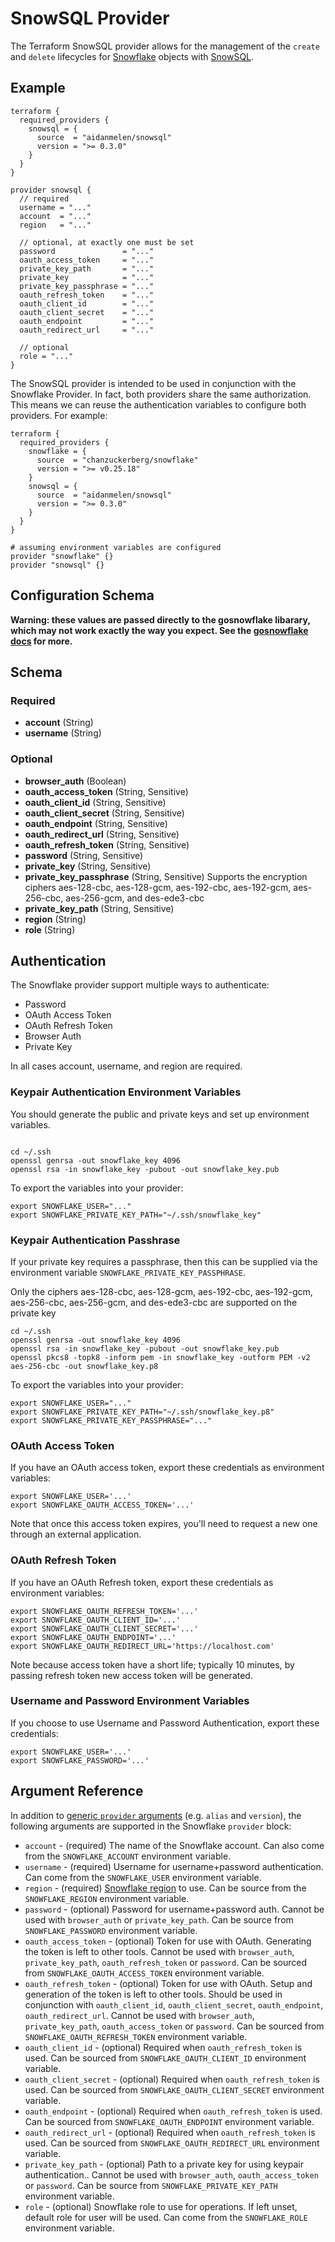 # SnowSQL Provider

The Terraform SnowSQL provider allows for the management of the `create` and `delete` lifecycles for [Snowflake](https://www.snowflake.com) objects with [SnowSQL](https://docs.snowflake.com/en/user-guide/snowsql.html).

## Example

```hcl
terraform {
  required_providers {
    snowsql = {
      source  = "aidanmelen/snowsql"
      version = ">= 0.3.0"
    }
  }
}

provider snowsql {
  // required
  username = "..."
  account  = "..."
  region   = "..."

  // optional, at exactly one must be set
  password               = "..."
  oauth_access_token     = "..."
  private_key_path       = "..."
  private_key            = "..."
  private_key_passphrase = "..."
  oauth_refresh_token    = "..."
  oauth_client_id        = "..."
  oauth_client_secret    = "..."
  oauth_endpoint         = "..."
  oauth_redirect_url     = "..."

  // optional
  role = "..."
}
```

The SnowSQL provider is intended to be used in conjunction with the Snowflake Provider. In fact, both providers share the same authorization. This means we can reuse the authentication variables to configure both providers. For example:

```hcl
terraform {
  required_providers {
    snowflake = {
      source  = "chanzuckerberg/snowflake"
      version = ">= v0.25.18"
    }
    snowsql = {
      source  = "aidanmelen/snowsql"
      version = ">= 0.3.0"
    }
  }
}

# assuming environment variables are configured
provider "snowflake" {}
provider "snowsql" {}
```

## Configuration Schema

**Warning: these values are passed directly to the gosnowflake libarary, which may not work exactly the way you expect. See the [gosnowflake docs](https://godoc.org/github.com/snowflakedb/gosnowflake#hdr-Connection_Parameters) for more.**

<!-- schema generated by tfplugindocs -->
## Schema

### Required

- **account** (String)
- **username** (String)

### Optional

- **browser_auth** (Boolean)
- **oauth_access_token** (String, Sensitive)
- **oauth_client_id** (String, Sensitive)
- **oauth_client_secret** (String, Sensitive)
- **oauth_endpoint** (String, Sensitive)
- **oauth_redirect_url** (String, Sensitive)
- **oauth_refresh_token** (String, Sensitive)
- **password** (String, Sensitive)
- **private_key** (String, Sensitive)
- **private_key_passphrase** (String, Sensitive) Supports the encryption ciphers aes-128-cbc, aes-128-gcm, aes-192-cbc, aes-192-gcm, aes-256-cbc, aes-256-gcm, and des-ede3-cbc
- **private_key_path** (String, Sensitive)
- **region** (String)
- **role** (String)

## Authentication

The Snowflake provider support multiple ways to authenticate:

* Password
* OAuth Access Token
* OAuth Refresh Token
* Browser Auth
* Private Key

In all cases account, username, and region are required.

### Keypair Authentication Environment Variables

You should generate the public and private keys and set up environment variables.

```shell

cd ~/.ssh
openssl genrsa -out snowflake_key 4096
openssl rsa -in snowflake_key -pubout -out snowflake_key.pub
```

To export the variables into your provider:

```shell
export SNOWFLAKE_USER="..."
export SNOWFLAKE_PRIVATE_KEY_PATH="~/.ssh/snowflake_key"
```

### Keypair Authentication Passhrase

If your private key requires a passphrase, then this can be supplied via the
environment variable `SNOWFLAKE_PRIVATE_KEY_PASSPHRASE`.

Only the ciphers aes-128-cbc, aes-128-gcm, aes-192-cbc, aes-192-gcm,
aes-256-cbc, aes-256-gcm, and des-ede3-cbc are supported on the private key

```shell
cd ~/.ssh
openssl genrsa -out snowflake_key 4096
openssl rsa -in snowflake_key -pubout -out snowflake_key.pub
openssl pkcs8 -topk8 -inform pem -in snowflake_key -outform PEM -v2 aes-256-cbc -out snowflake_key.p8
```

To export the variables into your provider:

```shell
export SNOWFLAKE_USER="..."
export SNOWFLAKE_PRIVATE_KEY_PATH="~/.ssh/snowflake_key.p8"
export SNOWFLAKE_PRIVATE_KEY_PASSPHRASE="..."
```

### OAuth Access Token

If you have an OAuth access token, export these credentials as environment variables:

```shell
export SNOWFLAKE_USER='...'
export SNOWFLAKE_OAUTH_ACCESS_TOKEN='...'
```

Note that once this access token expires, you'll need to request a new one through an external application.

### OAuth Refresh Token

If you have an OAuth Refresh token, export these credentials as environment variables:

```shell
export SNOWFLAKE_OAUTH_REFRESH_TOKEN='...'
export SNOWFLAKE_OAUTH_CLIENT_ID='...'
export SNOWFLAKE_OAUTH_CLIENT_SECRET='...'
export SNOWFLAKE_OAUTH_ENDPOINT='...'
export SNOWFLAKE_OAUTH_REDIRECT_URL='https://localhost.com'
```

Note because access token have a short life; typically 10 minutes, by passing refresh token new access token will be generated.

### Username and Password Environment Variables

If you choose to use Username and Password Authentication, export these credentials:

```shell
export SNOWFLAKE_USER='...'
export SNOWFLAKE_PASSWORD='...'
```

## Argument Reference

In addition to [generic `provider` arguments](https://www.terraform.io/docs/configuration/providers.html)
(e.g. `alias` and `version`), the following arguments are supported in the Snowflake
 `provider` block:

* `account` - (required) The name of the Snowflake account. Can also come from the
  `SNOWFLAKE_ACCOUNT` environment variable.
* `username` - (required) Username for username+password authentication. Can come from the
  `SNOWFLAKE_USER` environment variable.
* `region` - (required) [Snowflake region](https://docs.snowflake.com/en/user-guide/intro-regions.html) to use. Can be source from the `SNOWFLAKE_REGION` environment variable.
* `password` - (optional) Password for username+password auth. Cannot be used with `browser_auth` or
  `private_key_path`. Can be source from `SNOWFLAKE_PASSWORD` environment variable.
* `oauth_access_token` - (optional) Token for use with OAuth. Generating the token is left to other
  tools. Cannot be used with `browser_auth`, `private_key_path`, `oauth_refresh_token` or `password`.
  Can be sourced from `SNOWFLAKE_OAUTH_ACCESS_TOKEN` environment variable.
* `oauth_refresh_token` - (optional) Token for use with OAuth. Setup and generation of the token is
  left to other tools. Should be used in conjunction with `oauth_client_id`, `oauth_client_secret`,
  `oauth_endpoint`, `oauth_redirect_url`. Cannot be used with `browser_auth`, `private_key_path`,
  `oauth_access_token` or `password`. Can be sourced from `SNOWFLAKE_OAUTH_REFRESH_TOKEN` environment
  variable.
* `oauth_client_id` - (optional) Required when `oauth_refresh_token` is used. Can be sourced from
  `SNOWFLAKE_OAUTH_CLIENT_ID` environment variable.
* `oauth_client_secret` - (optional) Required when `oauth_refresh_token` is used. Can be sourced from
  `SNOWFLAKE_OAUTH_CLIENT_SECRET` environment variable.
* `oauth_endpoint` - (optional) Required when `oauth_refresh_token` is used. Can be sourced from
  `SNOWFLAKE_OAUTH_ENDPOINT` environment variable.
* `oauth_redirect_url` - (optional) Required when `oauth_refresh_token` is used. Can be sourced from
  `SNOWFLAKE_OAUTH_REDIRECT_URL` environment variable.
* `private_key_path` - (optional) Path to a private key for using keypair authentication.. Cannot be
  used with `browser_auth`, `oauth_access_token` or `password`. Can be source from
  `SNOWFLAKE_PRIVATE_KEY_PATH` environment variable.
* `role` - (optional) Snowflake role to use for operations. If left unset, default role for user
  will be used. Can come from the `SNOWFLAKE_ROLE` environment variable.

